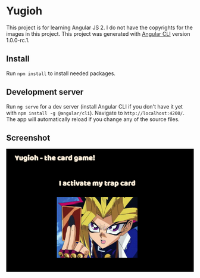 # Yugioh

This project is for learning Angular JS 2. I do not have the copyrights for the images in this project.
This project was generated with [Angular CLI](https://github.com/angular/angular-cli) version 1.0.0-rc.1.

## Install

Run `npm install` to install needed packages.

## Development server
Run `ng serve` for a dev server (install Angular CLI if you don't have it yet with `npm install -g @angular/cli`). Navigate to `http://localhost:4200/`. The app will automatically reload if you change any of the source files.

## Screenshot
![activate](screenshots/activate.png)



